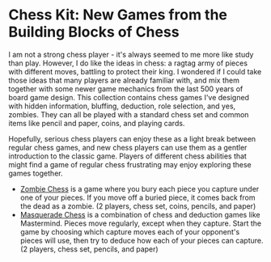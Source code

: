 # Chess Kit: New Games from the Building Blocks of Chess

I am not a strong chess player - it's always seemed to me more like study than
play. However, I do like the ideas in chess: a ragtag army of pieces with
different moves, battling to protect their king. I wondered if I could take
those ideas that many players are already familiar with, and mix them together
with some newer game mechanics from the last 500 years of board game design.
This collection contains chess games I've designed with hidden information,
bluffing, deduction, role selection, and yes, zombies. They can all be played
with a standard chess set and common items like pencil and paper, coins, and
playing cards.

Hopefully, serious chess players can enjoy these as a light break between
regular chess games, and new chess players can use them as a gentler
introduction to the classic game. Players of different chess abilities that
might find a game of regular chess frustrating may enjoy exploring these games
together.

* [Zombie Chess] is a game where you bury each piece you capture under one of
    your pieces. If you move off a buried piece, it comes back from the dead as
    a zombie. (2 players, chess set, coins, pencils, and paper)
* [Masquerade Chess] is a combination of chess and deduction games like
    Mastermind. Pieces move regularly, except when they capture. Start the
    game by choosing which capture moves each of your opponent's pieces will
    use, then try to deduce how each of your pieces can capture. (2 players,
    chess set, pencils, and paper)

[Zombie Chess]: https://donkirkby.github.io/chess-kit/rules.html#zombie-chess
[Masquerade Chess]: https://donkirkby.github.io/chess-kit/rules.html#masquerade-chess